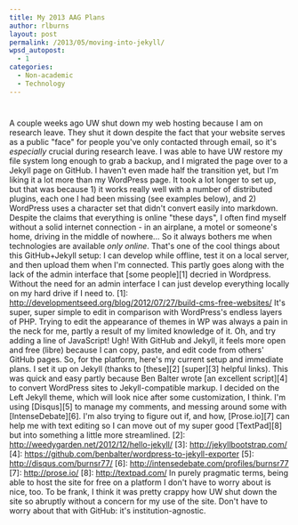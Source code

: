 ```yaml
---
title: My 2013 AAG Plans
author: rlburns
layout: post
permalink: /2013/05/moving-into-jekyll/
wpsd_autopost:
  - 1
categories:
  - Non-academic
  - Technology
---
```

# 

A couple weeks ago UW shut down my web hosting because I am on research leave. They shut it down despite the fact that your website serves as a public "face" for people you've only contacted through email, so it's *especially* crucial during research leave. I was able to have UW restore my file system long enough to grab a backup, and I migrated the page over to a Jekyll page on GitHub.
I haven't even made half the transition yet, but I'm liking it a lot more than my WordPress page. It took a lot longer to set up, but that was because 1) it works really well with a number of distributed plugins, each one I had been missing (see examples below), and 2) WordPress uses a character set that didn't convert easily into markdown.
Despite the claims that everything is online "these days", I often find myself without a solid internet connection - in an airplane, a motel or someone's home, driving in the middle of nowhere... So it always bothers me when technologies are available *only online*. That's one of the cool things about this GitHub+Jekyll setup: I can develop while offline, test it on a local server, and then upload them when I'm connected. This partly goes along with the lack of the admin interface that [some people][1] decried in Wordpress. Without the need for an admin interface I can just develop everything locally on my hard drive if I need to.
[1]: http://developmentseed.org/blog/2012/07/27/build-cms-free-websites/
It's super, super simple to edit in comparison with WordPress's endless layers of PHP. Trying to edit the appearance of themes in WP was always a pain in the neck for me, partly a result of my limited knowledge of it. Oh, and try adding a line of JavaScript! Ugh! With GitHub and Jekyll, it feels more open and free (libre) because I can copy, paste, and edit code from others' GitHub pages.
So, for the platform, here's my current setup and immediate plans. I set it up on Jekyll (thanks to [these][2] [super][3] helpful links). This was quick and easy partly because Ben Balter wrote [an excellent script][4] to convert WordPress sites to Jekyll-compatible markup. I decided on the Left Jekyll theme, which will look nice after some customization, I think. I'm using [Disqus][5] to manage my comments, and messing around some with [IntenseDebate][6]. I'm also trying to figure out if, and how, [Prose.io][7] can help me with text editing so I can move out of my super good [TextPad][8] but into something a little more streamlined.
[2]: http://weedygarden.net/2012/12/hello-jekyll/
[3]: http://jekyllbootstrap.com/
[4]: https://github.com/benbalter/wordpress-to-jekyll-exporter
[5]: http://disqus.com/burnsr77/
[6]: http://intensedebate.com/profiles/burnsr77
[7]: http://prose.io/
[8]: http://textpad.com/
In purely pragmatic terms, being able to host the site for free on a platform I don't have to worry about is nice, too. To be frank, I think it was pretty crappy how UW shut down the site so abruptly without a concern for my use of the site. Don't have to worry about that with GitHub: it's institution-agnostic.